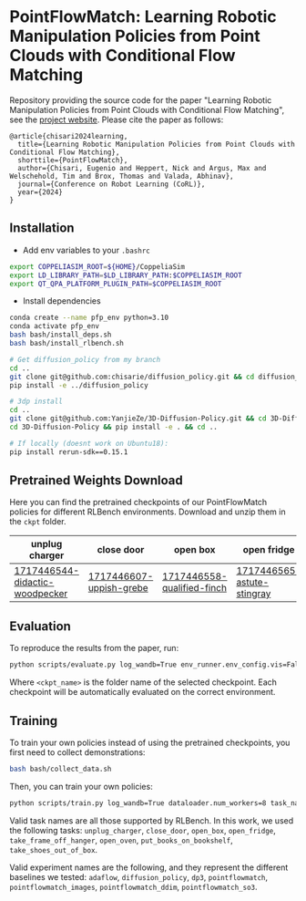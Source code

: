 # PointFlowMatch: Learning Robotic Manipulation Policies from Point Clouds with Conditional Flow Matching

Repository providing the source code for the paper "Learning Robotic Manipulation Policies from Point Clouds with Conditional Flow Matching", see the [project website](http://pointflowmatch.cs.uni-freiburg.de/). Please cite the paper as follows:

	@article{chisari2024learning,
	  title={Learning Robotic Manipulation Policies from Point Clouds with Conditional Flow Matching},
      shorttile={PointFlowMatch},
	  author={Chisari, Eugenio and Heppert, Nick and Argus, Max and Welschehold, Tim and Brox, Thomas and Valada, Abhinav},
	  journal={Conference on Robot Learning (CoRL)},
	  year={2024}
	}

## Installation

- Add env variables to your `.bashrc`

```bash
export COPPELIASIM_ROOT=${HOME}/CoppeliaSim
export LD_LIBRARY_PATH=$LD_LIBRARY_PATH:$COPPELIASIM_ROOT
export QT_QPA_PLATFORM_PLUGIN_PATH=$COPPELIASIM_ROOT
```

- Install dependencies

```bash
conda create --name pfp_env python=3.10
conda activate pfp_env
bash bash/install_deps.sh
bash bash/install_rlbench.sh

# Get diffusion_policy from my branch
cd ..
git clone git@github.com:chisarie/diffusion_policy.git && cd diffusion_policy && git checkout develop/eugenio 
pip install -e ../diffusion_policy

# 3dp install
cd ..
git clone git@github.com:YanjieZe/3D-Diffusion-Policy.git && cd 3D-Diffusion-Policy
cd 3D-Diffusion-Policy && pip install -e . && cd ..

# If locally (doesnt work on Ubuntu18):
pip install rerun-sdk==0.15.1
```

## Pretrained Weights Download

Here you can find the pretrained checkpoints of our PointFlowMatch policies for different RLBench environments. Download and unzip them in the `ckpt` folder.

| unplug charger | close door | open box | open fridge | frame hanger | open oven | books on shelf | shoes out of box |
| ------------- | ------------- | ------------- | ------------- | ------------- | ------------- | ------------- | ------------- |
| [1717446544-didactic-woodpecker](http://pointflowmatch.cs.uni-freiburg.de/download/1717446544-didactic-woodpecker.zip) | [1717446607-uppish-grebe](http://pointflowmatch.cs.uni-freiburg.de/download/1717446607-uppish-grebe.zip) | [1717446558-qualified-finch](http://pointflowmatch.cs.uni-freiburg.de/download/1717446558-qualified-finch.zip) | [1717446565-astute-stingray](http://pointflowmatch.cs.uni-freiburg.de/download/1717446565-astute-stingray.zip) | [1717446708-analytic-cuckoo](http://pointflowmatch.cs.uni-freiburg.de/download/1717446708-analytic-cuckoo.zip) | [1717446706-natural-scallop](http://pointflowmatch.cs.uni-freiburg.de/download/1717446706-natural-scallop.zip) | [1717446594-astute-panda](http://pointflowmatch.cs.uni-freiburg.de/download/1717446594-astute-panda.zip) | [1717447341-indigo-quokka](http://pointflowmatch.cs.uni-freiburg.de/download/1717447341-indigo-quokka.zip) |

## Evaluation

To reproduce the results from the paper, run:

```bash
python scripts/evaluate.py log_wandb=True env_runner.env_config.vis=False policy.ckpt_name=<ckpt_name>
```

Where `<ckpt_name>` is the folder name of the selected checkpoint. Each checkpoint will be automatically evaluated on the correct environment.

## Training

To train your own policies instead of using the pretrained checkpoints, you first need to collect demonstrations:

```bash
bash bash/collect_data.sh
```

Then, you can train your own policies:

```bash
python scripts/train.py log_wandb=True dataloader.num_workers=8 task_name=<task_name> +experiment=<experiment_name>
```

Valid task names are all those supported by RLBench. In this work, we used the following tasks: `unplug_charger`, `close_door`, `open_box`, `open_fridge`, `take_frame_off_hanger`, `open_oven`, `put_books_on_bookshelf`, `take_shoes_out_of_box`.

Valid experiment names are the following, and they represent the different baselines we tested: `adaflow`, `diffusion_policy`, `dp3`, `pointflowmatch`, `pointflowmatch_images`, `pointflowmatch_ddim`, `pointflowmatch_so3`.